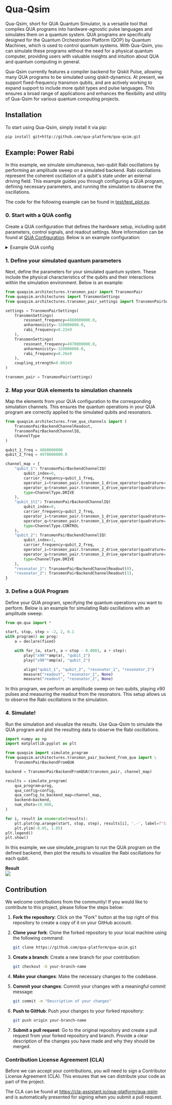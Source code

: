 # Qua-Qsim
Qua-Qsim, short for QUA Quantum Simulator, is a versatile tool that compiles QUA programs into hardware-agnostic pulse languages and simulates them on a quantum system. QUA programs are specifically designed for the Quantum Orchestration Platform (QOP) by Quantum Machines, which is used to control quantum systems.
With Qua-Qsim, you can simulate these programs without the need for a physical quantum computer, providing users with valuable insights and intuition about QUA and quantum computing in general.

Qua-Qsim currently features a compiler backend for Qiskit Pulse, allowing many QUA programs to be simulated using qiskit-dynamics. At present, we support fixed-frequency transmon qubits, and are actively working to expand support to include more qubit types and pulse languages. This ensures a broad range of applications and enhances the flexibility and utility of Qua-Qsim for various quantum computing projects.


## Installation
To start using Qua-Qsim, simply install it via pip:
```sh
pip install git+http://github.com/qua-platform/qua-qsim.git
```

## Example: Power Rabi
In this example, we simulate simultaneous, two-qubit Rabi oscillations by performing an amplitude sweep on a simulated backend. Rabi oscillations represent the coherent oscillation of a qubit's state under an external driving field. This example guides you through configuring a QUA program, defining necessary parameters, and running the simulation to observe the oscillations.

The code for the following example can be found in [test/test_plot.py](test/test_plot.py). 

### 0. Start with a QUA config

Create a QUA configuration that defines the hardware setup, including qubit parameters, control signals, and readout settings. 
More information can be found at [QUA Configuration](https://docs.quantum-machines.co/1.1.7/qm-qua-sdk/docs/Introduction/config/).
Below is an example configuration: 


<details> 
  <summary>Example QUA config</summary>

```python

from qualang_tools.units import unit
u = unit(coerce_to_integer=True)

x90_q1_amp = 0.08
x90_q2_amp = 0.068

x90_len = 260 // 4

qubit_1_IF = 50 * u.MHz
qubit_1_LO = 4860000000 - qubit_1_IF

qubit_2_IF = 60 * u.MHz
qubit_2_LO = 4970000000 - qubit_2_IF

resonator_1_LO = 5.5 * u.GHz
resonator_1_IF = 60 * u.MHz

resonator_2_LO = 5.5 * u.GHz
resonator_2_IF = 60 * u.MHz

readout_len = 5000
readout_amp = 0.2

time_of_flight = 24

config = {
    "version": 1,
    "controllers": {
        "con1": {
            "analog_outputs": {
                1: {"offset": 0.0},  # I resonator 1
                2: {"offset": 0.0},  # Q resonator 1
                3: {"offset": 0.0},  # I resonator 2
                4: {"offset": 0.0},  # Q resonator 2
                5: {"offset": 0.0},  # I qubit 1
                6: {"offset": 0.0},  # Q qubit 1
                7: {"offset": 0.0},  # I qubit 2
                8: {"offset": 0.0},  # Q qubit 2
            },
            "digital_outputs": {},
            "analog_inputs": {
                1: {"offset": 0.0, "gain_db": 0},  # I from down-conversion
                2: {"offset": 0.0, "gain_db": 0},  # Q from down-conversion
            },
        },
    },
    "elements": {
        "qubit_1": {
            "RF_inputs": {"port": ("octave1", 3)},
            "intermediate_frequency": qubit_1_IF,
            "operations": {
                "x90": "x90_q1_pulse",
                "y90": "y90_q1_pulse",
            },
        },
        "qubit_1t2": {
            "RF_inputs": {"port": ("octave1", 3)},
            "intermediate_frequency": qubit_2_IF,
            "operations": {
                "x90": "x90_pulse",
            },
        },
        "qubit_2": {
            "RF_inputs": {"port": ("octave1", 4)},
            "intermediate_frequency": qubit_2_IF,
            "operations": {
                "x90": "x90_q2_pulse",
            },
        },
        "resonator_1": {
            "RF_inputs": {"port": ("octave1", 1)},
            "RF_outputs": {"port": ("octave1", 1)},
            "intermediate_frequency": resonator_1_IF,
            "operations": {
                "readout": "readout_pulse",
            },
            "time_of_flight": time_of_flight,
            "smearing": 0,
        },
        "resonator_2": {
            "RF_inputs": {"port": ("octave1", 2)},
            "RF_outputs": {"port": ("octave1", 1)},
            "intermediate_frequency": resonator_2_IF,
            "operations": {
                "readout": "readout_pulse",
            },
            "time_of_flight": time_of_flight,
            "smearing": 0,
        },
    },
    "octaves": {
        "octave1": {
            "RF_outputs": {
                1: {
                    "LO_frequency": resonator_1_LO,
                    "LO_source": "internal",
                    "output_mode": "always_on",
                    "gain": 0,
                },
                2: {
                    "LO_frequency": resonator_2_LO,
                    "LO_source": "internal",
                    "output_mode": "always_on",
                    "gain": 0,
                },
                3: {
                    "LO_frequency": qubit_1_LO,
                    "LO_source": "internal",
                    "output_mode": "always_on",
                    "gain": 0,
                },
                4: {
                    "LO_frequency": qubit_2_LO,
                    "LO_source": "internal",
                    "output_mode": "always_on",
                    "gain": 0,
                },
            },
            "RF_inputs": {
                1: {
                    "LO_frequency": resonator_1_LO,
                    "LO_source": "internal",
                },
            },
            "connectivity": "con1",
        }
    },
    "pulses": {
        "x90_q1_pulse": {
            "operation": "control",
            "length": x90_len,
            "waveforms": {
                "I": "x90_q1_I_wf",
                "Q": "x90_q1_Q_wf",
            },
        },
        "y90_q1_pulse": {
            "operation": "control",
            "length": x90_len,
            "waveforms": {
                "I": "y90_q1_I_wf",
                "Q": "y90_q1_Q_wf",
            },
        },
        "x90_q2_pulse": {
            "operation": "control",
            "length": x90_len,
            "waveforms": {
                "I": "x90_q2_I_wf",
                "Q": "x90_q2_Q_wf",
            },
        },
        "y90_q2_pulse": {
            "operation": "control",
            "length": x90_len,
            "waveforms": {
                "I": "y90_q2_I_wf",
                "Q": "y90_q2_Q_wf",
            },
        },
        "readout_pulse": {
            "operation": "measurement",
            "length": readout_len,
            "waveforms": {
                "I": "readout_wf",
                "Q": "zero_wf",
            },
            "integration_weights": {
                "cos": "cosine_weights",
                "sin": "sine_weights",
                "minus_sin": "minus_sine_weights",
            },
            "digital_marker": "ON",
        },
    },
    "waveforms": {
        "zero_wf": {"type": "constant", "sample": 0.0},
        # q1
        "x90_q1_I_wf": {"type": "constant", "sample": x90_q1_amp},
        "x90_q1_Q_wf": {"type": "constant", "sample": 0.},
        "y90_q1_I_wf": {"type": "constant", "sample": 0.},
        "y90_q1_Q_wf": {"type": "constant", "sample": x90_q1_amp},
        # q2
        "x90_q2_I_wf": {"type": "constant", "sample": x90_q2_amp},
        "x90_q2_Q_wf": {"type": "constant", "sample": 0.},
        "y90_q2_I_wf": {"type": "constant", "sample": 0.},
        "y90_q2_Q_wf": {"type": "constant", "sample": x90_q2_amp},
        "readout_wf": {"type": "constant", "sample": readout_amp},
    },
    "digital_waveforms": {
        "ON": {"samples": [(1, 0)]},
    },
}


```
</details>

### 1. Define your simulated quantum parameters

Next, define the parameters for your simulated quantum system. These include the physical characteristics of the qubits and their interactions within the simulation environment. Below is an example:

```python
from quaqsim.architectures.transmon_pair import TransmonPair
from quaqsim.architectures import TransmonSettings
from quaqsim.architectures.transmon_pair_settings import TransmonPairSettings

settings = TransmonPairSettings(
    TransmonSettings(
        resonant_frequency=4860000000.0,
        anharmonicity=-320000000.0,
        rabi_frequency=0.22e9
    ),
    TransmonSettings(
        resonant_frequency=4970000000.0,
        anharmonicity=-320000000.0,
        rabi_frequency=0.26e9
    ),
    coupling_strength=0.002e9
)

transmon_pair = TransmonPair(settings)
```


### 2. Map your QUA elements to simulation channels

Map the elements from your QUA configuration to the corresponding simulation channels. This ensures the quantum operations in your QUA program are correctly applied to the simulated qubits and resonators.

```python
from quaqsim.architectures.from_qua_channels import (
    TransmonPairBackendChannelReadout,
    TransmonPairBackendChannelIQ, 
    ChannelType
)

qubit_1_freq = 4860000000
qubit_2_freq = 4970000000.0

channel_map = {
    "qubit_1": TransmonPairBackendChannelIQ(
        qubit_index=0,
        carrier_frequency=qubit_1_freq,
        operator_i=transmon_pair.transmon_1_drive_operator(quadrature='I'),
        operator_q=transmon_pair.transmon_1_drive_operator(quadrature='Q'),
        type=ChannelType.DRIVE
    ),
    "qubit_1t2": TransmonPairBackendChannelIQ(
        qubit_index=0,
        carrier_frequency=qubit_2_freq,
        operator_i=transmon_pair.transmon_1_drive_operator(quadrature='I'),
        operator_q=transmon_pair.transmon_1_drive_operator(quadrature='Q'),
        type=ChannelType.CONTROL
    ),
    "qubit_2": TransmonPairBackendChannelIQ(
        qubit_index=1,
        carrier_frequency=qubit_2_freq,
        operator_i=transmon_pair.transmon_2_drive_operator(quadrature='I'),
        operator_q=transmon_pair.transmon_2_drive_operator(quadrature='Q'),
        type=ChannelType.DRIVE
    ),
    "resonator_1": TransmonPairBackendChannelReadout(0),
    "resonator_2": TransmonPairBackendChannelReadout(1),
}
```

### 3. Define a QUA Program

Define your QUA program, specifying the quantum operations you want to perform. Below is an example for simulating Rabi oscillations with an amplitude sweep:

```python
from qm.qua import *

start, stop, step = -2, 2, 0.1
with program() as prog:
    a = declare(fixed)

    with for_(a, start, a < stop - 0.0001, a + step):
        play("x90"*amp(a), "qubit_1")
        play("x90"*amp(a), "qubit_2")

        align("qubit_1", "qubit_2", "resonator_1", "resonator_2")
        measure("readout", "resonator_1", None)
        measure("readout", "resonator_2", None)

```

In this program, we perform an amplitude sweep on two qubits, playing x90 pulses and measuring the readout from the resonators. This setup allows us to observe the Rabi oscillations in the simulation.

### 4. Simulate!

Run the simulation and visualize the results. Use Qua-Qsim to simulate the QUA program and plot the resulting data to observe the Rabi oscillations.

```python
import numpy as np
import matplotlib.pyplot as plt

from quaqsim import simulate_program
from quaqsim.architectures.transmon_pair_backend_from_qua import \
    TransmonPairBackendFromQUA

backend = TransmonPairBackendFromQUA(transmon_pair, channel_map)

results = simulate_program(
    qua_program=prog,
    qua_config=config,
    qua_config_to_backend_map=channel_map,
    backend=backend,
    num_shots=10_000,
)

for i, result in enumerate(results):
    plt.plot(np.arange(start, stop, step), results[i], '.-', label=f"Simulated Q{i}")
    plt.ylim(-0.05, 1.05)
plt.legend()
plt.show()
```

In this example, we use simulate_program to run the QUA program on the defined backend, then plot the results to visualize the Rabi oscillations for each qubit.

**Result**  
![](img/rabi_example.png)



## Contribution

We welcome contributions from the community! If you would like to contribute to this project, please follow the steps below:

1. **Fork the repository**: Click on the "Fork" button at the top right of this repository to create a copy of it on your GitHub account.

2. **Clone your fork**: Clone the forked repository to your local machine using the following command:
   ```sh
   git clone https://github.com/qua-platform/qua-qsim.git
   ```

3. **Create a branch**: Create a new branch for your contribution:
   ```sh
   git checkout -b your-branch-name
   ```

4. **Make your changes**: Make the necessary changes to the codebase.

5. **Commit your changes**: Commit your changes with a meaningful commit message:
   ```sh
   git commit -m "Description of your changes"
   ```

6. **Push to GitHub**: Push your changes to your forked repository:
   ```sh
   git push origin your-branch-name
   ```

7. **Submit a pull request**: Go to the original repository and create a pull request from your forked repository and branch. Provide a clear description of the changes you have made and why they should be merged.

### Contribution License Agreement (CLA)

Before we can accept your contributions, you will need to sign a Contributor License Agreement (CLA). This ensures that we can distribute your code as part of the project. 

The CLA can be found at https://cla-assistant.io/qua-platform/qua-qsim and is automatically presented for signing when you submit a pull request.